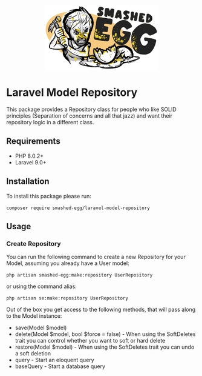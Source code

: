 <p align="center">
  <img src="https://raw.githubusercontent.com/smashed-egg/.github/05d922c99f1a3bddea88339064534566b941eca9/profile/main.jpg" width="300">
</p>

# Laravel Model Repository

This package provides a Repository class for people who like SOLID principles (Separation of concerns and all that jazz) 
and want their repository logic in a different class. 

## Requirements

* PHP 8.0.2+
* Laravel 9.0+

## Installation

To install this package please run:

```
composer require smashed-egg/laravel-model-repository
```
## Usage

### Create Repository

You can run the following command to create a new Repository for your Model, assuming you already have a User model:

```
php artisan smashed-egg:make:repository UserRepository
```

or using the command alias:

```
php artisan se:make:repository UserRepository
```

Out of the box you get access to the following methods, that will pass along to the Model instance:

- save(Model $model)
- delete(Model $model, bool $force = false) - When using the SoftDeletes trait you can control whether you want to soft or hard delete
- restore(Model $model) - When using the SoftDeletes trait you can undo a soft deletion
- query - Start an eloquent query
- baseQuery - Start a database query